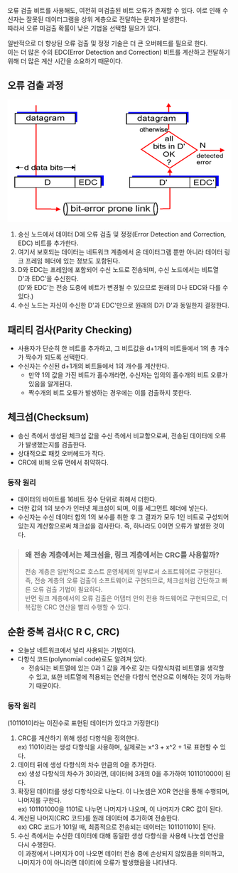 오류 검출 비트를 사용해도, 여전히 미검출된 비트 오류가 존재할 수 있다. 이로 인해 수신자는 잘못된 데이터그램을 상위 계층으로 전달하는 문제가 발생한다.   
따라서 오류 미검출 확률이 낮은 기법을 선택할 필요가 있다.

일반적으로 더 향상된 오류 검출 및 정정 기술은 더 큰 오버헤드를 필요로 한다.    
이는 더 많은 수의 EDC(Error Detection and Correction) 비트를 계산하고 전달하기 위해 더 많은 계산 시간을 소요하기 때문이다.

## 오류 검출 과정
<img src="img/6-2-1.png">

1. 송신 노드에서 데이터 D에 오류 검출 및 정정(Error Detection and Correction, EDC) 비트를 추가한다.
2. 여기서 보호되는 데이터는 네트워크 계층에서 온 데이터그램 뿐만 아니라 데이터 링크 프레임 헤더에 있는 정보도 포함된다.
3. D와 EDC는 프레임에 포함되어 수신 노드로 전송되며, 수신 노드에서는 비트열 D'과 EDC'을 수신한다.    
   (D'와 EDC'는 전송 도중에 비트가 변경될 수 있으므로 원래의 D나 EDC와 다를 수 있다.)
4. 수신 노드는 자신이 수신한 D'과 EDC'만으로 원래의 D가 D'과 동일한지 결정한다.

## 패리티 검사(Parity Checking)
- 사용자가 단순히 한 비트를 추가하고, 그 비트값을 d+1개의 비트들에서 1의 총 개수가 짝수가 되도록 선택한다.
- 수신자는 수신된 d+1개의 비트들에서 1의 개수를 계산한다.
  - 만약 1의 값을 가진 비트가 홀수개라면, 수신자는 임의의 홀수개의 비트 오류가 있음을 알게된다.
  - 짝수개의 비트 오류가 발생하는 경우에는 이를 검출하지 못한다.

## 체크섬(Checksum)
- 송신 측에서 생성된 체크섬 값을 수신 측에서 비교함으로써, 전송된 데이터에 오류가 발생했는지를 검출한다.
- 상대적으로 패킷 오버헤드가 작다.
- CRC에 비해 오류 면에서 취약하다.

### 동작 원리
- 데이터의 바이트를 16비트 정수 단위로 취해서 더한다.
- 더한 값의 1의 보수가 인터넷 체크섬이 되며, 이를 세그먼트 헤더에 넣는다.
- 수신자는 수신 데이터 합의 1의 보수를 취한 후 그 결과가 모두 1인 비트로 구성되어 있는지 계산함으로써 체크섬을 검사한다. 즉, 하나라도 0이면 오류가 발생한 것이다.

> ### 왜 전송 계층에서는 체크섬을, 링크 계층에서는 CRC를 사용할까?
> 전송 계층은 일반적으로 호스트 운영체제의 일부로서 소프트웨어로 구현된다.   
> 즉, 전송 계층의 오류 검출이 소프트웨어로 구현되므로, 체크섬처럼 간단하고 빠른 오류 검출 기법이 필요하다.   
> 반면 링크 계층에서의 오류 검출은 어댑터 안의 전용 하드웨어로 구현되므로, 더 복잡한 CRC 연산을 빨리 수행할 수 있다.

## 순환 중복 검사(C R C, CRC)
- 오늘날 네트워크에서 널리 사용되는 기법이다.
- 다항식 코드(polynomial code)로도 알려져 있다.
  - 전송되는 비트열에 있는 0과 1 값을 계수로 갖는 다항식처럼 비트열을 생각할 수 있고, 또한 비트열에 적용되는 연산을 다항식 연산으로 이해하는 것이 가능하기 때문이다.

### 동작 원리
(101101이라는 이진수로 표현된 데이터가 있다고 가정한다)

1. CRC를 계산하기 위해 생성 다항식을 정의한다.   
   ex) 1101이라는 생성 다항식을 사용하며, 실제로는 x^3 + x^2 + 1로 표현할 수 있다. 
2. 데이터 뒤에 생성 다항식의 차수 만큼의 0을 추가한다.   
   ex) 생성 다항식의 차수가 3이라면, 데이터에 3개의 0을 추가하여 101101000이 된다.
3. 확장된 데이터를 생성 다항식으로 나눈다. 이 나눗셈은 XOR 연산을 통해 수행되며, 나머지를 구한다.   
   ex) 101101000을 1101로 나누면 나머지가 나오며, 이 나머지가 CRC 값이 된다.
4. 계산된 나머지(CRC 코드)를 원래 데이터에 추가하여 전송한다.   
   ex) CRC 코드가 101일 때, 최종적으로 전송되는 데이터는 101101101이 된다.
5. 수신 측에서는 수신한 데이터에 대해 동일한 생성 다항식을 사용해 나눗셈 연산을 다시 수행한다.    
   이 과정에서 나머지가 0이 나오면 데이터 전송 중에 손상되지 않았음을 의미하고, 나머지가 0이 아니라면 데이터에 오류가 발생했음을 나타낸다.
